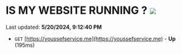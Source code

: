 # IS MY WEBSITE RUNNING ? [![](https://img.shields.io/static/v1?label=Sponsor&message=%E2%9D%A4&logo=GitHub&color=%23fe8e86)](https://github.com/sponsors/<username>)

Last updated: **5/20/2024, 9:12:40 PM**

- `GET` [https://youssefservice.me](https://youssefservice.me) - **Up** (195ms)
